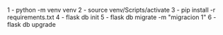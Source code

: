 1 - python -m venv venv
2 - source venv/Scripts/activate
3 - pip install -r requirements.txt
4 - flask db init
5 - flask db migrate -m "migracion 1"
6 - flask db upgrade

